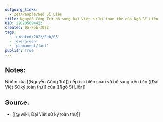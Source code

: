 ```yaml
---
outgoing_links:
  - Zet/People/Ngô Sĩ Liên
title: Nguyễn Công Trứ bổ sung Đại Việt sử ký toàn thư của Ngô Sĩ Liên
UID: 220205094422
created: 05-Feb-2022
tags:
  - 'created/2022/Feb/05'
  - 'evergreen'
  - 'permanent/fact'
publish: True
---
```

## Notes:
Nhóm của [[Nguyễn Công Trứ]] tiếp tục biên soạn và bổ sung trên bản [[Đại Việt Sử ký toàn thư]] của [[Ngô Sĩ Liên]]

## Source:
- [[@ wiki, Đại Việt sử ký toàn thư]]


